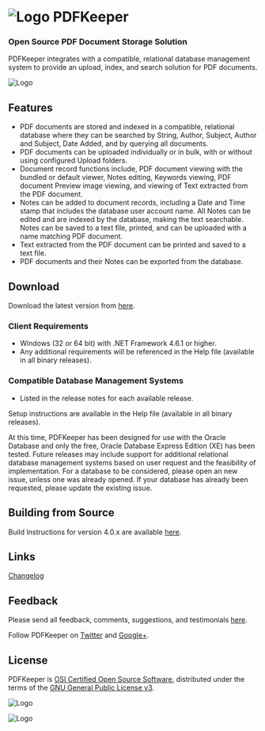 # ![Logo](https://github.com/robertfrasca/PDFKeeper/blob/master/src/Resources/Logo/PDFKeeper.bmp)  PDFKeeper
### Open Source PDF Document Storage Solution

PDFKeeper integrates with a compatible, relational database management system to provide an upload, index, and search solution for PDF documents.

![Logo](https://github.com/rffrasca/PDFKeeper/blob/master/docs/Screenshot.png)

## Features
* PDF documents are stored and indexed in a compatible, relational database where they can be searched by String, Author, Subject, Author and Subject, Date Added, and by querying all documents.
* PDF documents can be uploaded individually or in bulk, with or without using configured Upload folders.
* Document record functions include, PDF document viewing with the bundled or default viewer, Notes editing, Keywords viewing, PDF document Preview image viewing, and viewing of Text extracted from the PDF document.
* Notes can be added to document records, including a Date and Time stamp that includes the database user account name. All Notes can be edited and are indexed by the database, making the text searchable. Notes can be saved to a text file, printed, and can be uploaded with a name matching PDF document.
* Text extracted from the PDF document can be printed and saved to a text file.
* PDF documents and their Notes can be exported from the database.

## Download
Download the latest version from [here](https://github.com/rffrasca/PDFKeeper/releases/latest).

### Client Requirements
* Windows (32 or 64 bit) with .NET Framework 4.6.1 or higher.
* Any additional requirements will be referenced in the Help file (available in all binary releases). 

### Compatible Database Management Systems
* Listed in the release notes for each available release.

Setup instructions are available in the Help file (available in all binary releases).

At this time, PDFKeeper has been designed for use with the Oracle Database and only the free, Oracle Database Express Edition (XE) has been tested. Future releases may include support for additional relational database management systems based on user request and the feasibility of implementation. For a database to be considered, please open an new issue, unless one was already opened. If your database has already been requested, please update the existing issue.

## Building from Source
Build Instructions for version 4.0.x are available [here](https://github.com/rffrasca/PDFKeeper/blob/master/docs/Build-Instructions.md).

## Links
[Changelog](https://github.com/rffrasca/PDFKeeper/blob/master/docs/Changelog.md)

## Feedback
Please send all feedback, comments, suggestions, and testimonials [here](mailto:rffrasca@gmail.com).

Follow PDFKeeper on [Twitter](https://twitter.com/PDFKeeper) and [Google+](https://plus.google.com/+PDFKeeper).

## License
PDFKeeper is [OSI Certified Open Source Software](https://opensource.org/licenses), distributed under the terms of the [GNU General Public License v3](https://github.com/robertfrasca/PDFKeeper/blob/master/COPYING).

![Logo](https://opensource.org/trademarks/osi-certified/web/osi-certified-120x100.png)

![Logo](http://www.gnu.org/graphics/gplv3-127x51.png)
